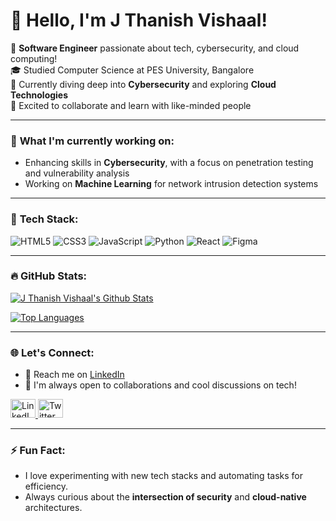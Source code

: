 # 👋 Hello, I'm J Thanish Vishaal!  
🌟 **Software Engineer** passionate about tech, cybersecurity, and cloud computing!  
🎓 Studied Computer Science at PES University, Bangalore  
🔐 Currently diving deep into **Cybersecurity** and exploring **Cloud Technologies**  
🚀 Excited to collaborate and learn with like-minded people  

---

### 🌱 **What I'm currently working on:**
- Enhancing skills in **Cybersecurity**, with a focus on penetration testing and vulnerability analysis
- Working on **Machine Learning** for network intrusion detection systems

---

### 🔧 **Tech Stack**:
<div>
  <img src="https://img.shields.io/badge/html5-%23E34F26.svg?style=for-the-badge&logo=html5&logoColor=white" alt="HTML5" />
  <img src="https://img.shields.io/badge/css3-%231572B6.svg?style=for-the-badge&logo=css3&logoColor=white" alt="CSS3" />
  <img src="https://img.shields.io/badge/javascript-%23323330.svg?style=for-the-badge&logo=javascript&logoColor=%23F7DF1E" alt="JavaScript" />
  <img src="https://img.shields.io/badge/python-3670A0?style=for-the-badge&logo=python&logoColor=ffdd54" alt="Python" />
  <img src="https://img.shields.io/badge/react-%2320232a.svg?style=for-the-badge&logo=react&logoColor=%2361DAFB" alt="React" />
  <img src="https://img.shields.io/badge/figma-%23F24E1E.svg?style=for-the-badge&logo=figma&logoColor=white" alt="Figma" />
</div>

---

### 🔥 **GitHub Stats:**

[![J Thanish Vishaal's Github Stats](https://github-readme-stats.vercel.app/api?username=Thanvish07&show_icons=true&theme=vision-friendly-dark)](https://github.com/Thanvish07/github-readme-stats)

[![Top Languages](https://github-readme-stats.vercel.app/api/top-langs/?username=Thanvish07&layout=compact&theme=vision-friendly-dark)](https://github.com/anuraghazra/github-readme-stats)

---

### 🌐 **Let's Connect:**
- 📧 Reach me on [LinkedIn](https://www.linkedin.com/in/thanish-v-500226a3)
- 💬 I'm always open to collaborations and cool discussions on tech!

<div>
  <a href="https://www.linkedin.com/in/thanish-v-500226a3" target="blank">
    <img src="https://raw.githubusercontent.com/rahuldkjain/github-profile-readme-generator/master/src/images/icons/Social/linked-in-alt.svg" alt="LinkedIn" height="30" width="40" />
  </a>
  <a href="https://twitter.com/Thanvish07" target="blank">
    <img src="https://img.shields.io/badge/twitter-%231DA1F2.svg?style=for-the-badge&logo=twitter&logoColor=white" alt="Twitter" height="30" width="40" />
  </a>
</div>

---

### ⚡ **Fun Fact:**
- I love experimenting with new tech stacks and automating tasks for efficiency.
- Always curious about the **intersection of security** and **cloud-native** architectures.
